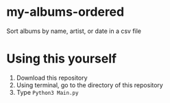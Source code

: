 # my-albums-ordered
Sort albums by name, artist, or date in a csv file

# Using this yourself
1. Download this repository
2. Using terminal, go to the directory of this repository
3. Type `Python3 Main.py`
